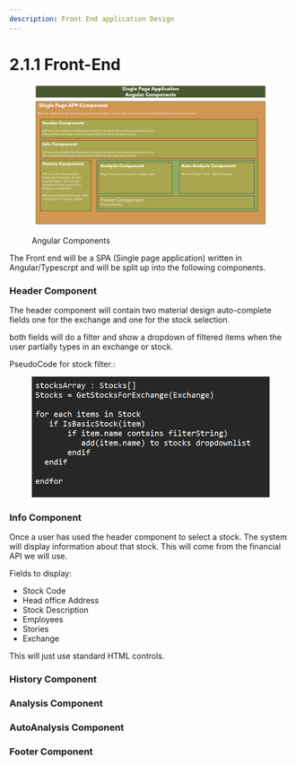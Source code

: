```yaml
---
description: Front End application Design
---
```


# 2.1.1 Front-End

<figure><img src="../../.gitbook/assets/image (71).png" alt=""><figcaption><p>Angular Components</p></figcaption></figure>

The Front end will be a SPA (Single page application) written in Angular/Typescrpt and will be split up into the following components.

### Header Component

The header component will contain two material design auto-complete fields one for the exchange and one for the stock selection.

both fields will do a filter and show a dropdown of filtered items when the user partially types in an exchange or stock.

PseudoCode for stock filter.:

<figure><img src="../../.gitbook/assets/image (72).png" alt=""><figcaption></figcaption></figure>

### Info Component

Once a user has used the header component to select a stock. The system will display information about that stock. This will come from the financial API we will use.

Fields to display:

* Stock Code
* Head office Address
* Stock Description
* Employees
* Stories
* Exchange

This will just use standard HTML controls.&#x20;

### History Component



### Analysis Component



### AutoAnalysis Component



### Footer Component

